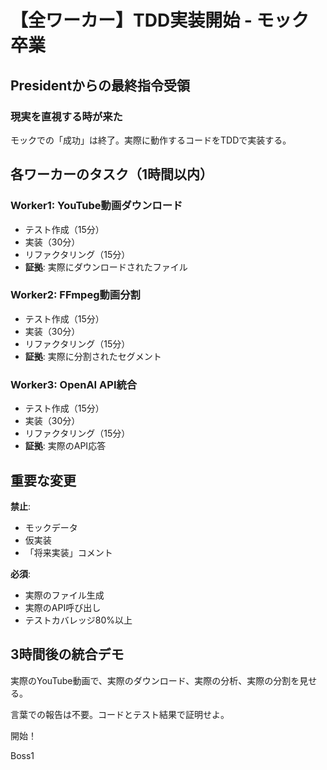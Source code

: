# 【全ワーカー】TDD実装開始 - モック卒業

## Presidentからの最終指令受領

### 現実を直視する時が来た

モックでの「成功」は終了。実際に動作するコードをTDDで実装する。

## 各ワーカーのタスク（1時間以内）

### Worker1: YouTube動画ダウンロード
- テスト作成（15分）
- 実装（30分）
- リファクタリング（15分）
- **証拠**: 実際にダウンロードされたファイル

### Worker2: FFmpeg動画分割
- テスト作成（15分）
- 実装（30分）
- リファクタリング（15分）
- **証拠**: 実際に分割されたセグメント

### Worker3: OpenAI API統合
- テスト作成（15分）
- 実装（30分）
- リファクタリング（15分）
- **証拠**: 実際のAPI応答

## 重要な変更

**禁止**:
- モックデータ
- 仮実装
- 「将来実装」コメント

**必須**:
- 実際のファイル生成
- 実際のAPI呼び出し
- テストカバレッジ80%以上

## 3時間後の統合デモ

実際のYouTube動画で、実際のダウンロード、実際の分析、実際の分割を見せる。

言葉での報告は不要。コードとテスト結果で証明せよ。

開始！

Boss1